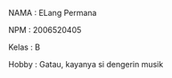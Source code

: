 NAMA    : ELang Permana 

NPM     : 2006520405

Kelas   : B

Hobby   : Gatau, kayanya si dengerin musik
